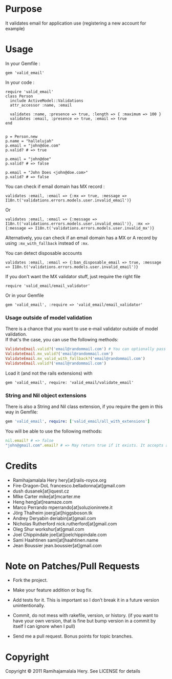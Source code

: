 # Purpose

It validates email for application use (registering a new account for example)

# Usage

In your Gemfile :

    gem 'valid_email'


In your code :

    require 'valid_email'
    class Person
      include ActiveModel::Validations
      attr_accessor :name, :email

      validates :name, :presence => true, :length => { :maximum => 100 }
      validates :email, :presence => true, :email => true
    end


    p = Person.new
    p.name = "hallelujah"
    p.email = "john@doe.com"
    p.valid? # => true

    p.email = "john@doe"
    p.valid? # => false

    p.email = "John Does <john@doe.com>"
    p.valid? # => false

You can check if email domain has MX record :

    validates :email, :email => {:mx => true, :message => I18n.t('validations.errors.models.user.invalid_email')}

Or

    validates :email, :email => {:message => I18n.t('validations.errors.models.user.invalid_email')}, :mx => {:message => I18n.t('validations.errors.models.user.invalid_mx')}

Alternatively, you can check if an email domain has a MX or A record by using `:mx_with_fallback` instead of `:mx`.

You can detect disposable accounts

    validates :email, :email => {:ban_disposable_email => true, :message => I18n.t('validations.errors.models.user.invalid_email')}

If you don't want the MX validator stuff, just require the right file

    require 'valid_email/email_validator'

Or in your Gemfile

    gem 'valid_email', :require => 'valid_email/email_validator'


### Usage outside of model validation
There is a chance that you want to use e-mail validator outside of model validation.  
If that's the case, you can use the following methods:

```ruby
ValidateEmail.valid?('email@randommail.com') # You can optionally pass a hash of options, same as validator
ValidateEmail.mx_valid?('email@randommail.com')
ValidateEmail.mx_valid_with_fallback?('email@randommail.com')
ValidateEmail.valid?('email@randommail.com')
```

Load it (and not the rails extensions) with 

    gem 'valid_email', require: 'valid_email/validate_email'


### String and Nil object extensions

There is also a String and Nil class extension, if you require the gem in this way in Gemfile:

```ruby
gem 'valid_email', require: ['valid_email/all_with_extensions']
```

You will be able to use the following methods:
```ruby
nil.email? # => false
"john@gmail.com".email? # => May return true if it exists. It accepts a hash of options like ValidateEmail.valid?
```

# Credits

* Ramihajamalala Hery hery[at]rails-royce.org
* Fire-Dragon-DoL francesco.belladonna[at]gmail.com
* dush dusanek[at]iquest.cz
* MIke Carter mike[at]mcarter.me
* Heng heng[at]reamaze.com
* Marco Perrando mperrando[at]soluzioninrete.it
* Jörg Thalheim joerg[at]higgsboson.tk
* Andrey Deryabin deriabin[at]gmail.com
* Nicholas Rutherford nick.rutherford[at]gmail.com
* Oleg Shur workshur[at]gmail.com
* Joel Chippindale joel[at]joelchippindale.com
* Sami Haahtinen sami[at]haahtinen.name
* Jean Boussier jean.boussier[at]gmail.com

# Note on Patches/Pull Requests

* Fork the project.

* Make your feature addition or bug fix.

* Add tests for it. This is important so I don’t break it in a future version unintentionally.

* Commit, do not mess with rakefile, version, or history. (if you want to have your own version, that is fine but bump version in a commit by itself I can ignore when I pull)

* Send me a pull request. Bonus points for topic branches.

# Copyright

Copyright &copy; 2011 Ramihajamalala Hery. See LICENSE for details
